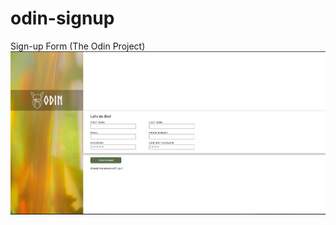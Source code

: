# odin-signup
Sign-up Form (The Odin Project)
<br>
![alt text](./resources/images/signup_form_preview.png)

